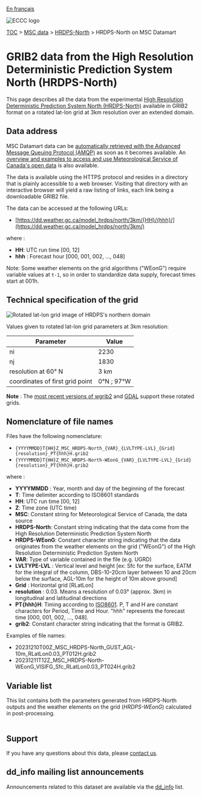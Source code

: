 [En français](readme_hrdps-north-datamart_fr.md)

![ECCC logo](../../img_eccc-logo.png)

[TOC](../../readme_en.md) > [MSC data](../readme_en.md) > [HRDPS-North](readme_hrdps-north_en.md) > HRDPS-North on MSC Datamart

# GRIB2 data from the High Resolution Deterministic Prediction System North (HRDPS-North)

This page describes all the data from the experimental [High Resolution Deterministic Prediction System North (HRDPS-North)](readme_hrdps-north_en.md) available in GRIB2 format on a rotated lat-lon grid at 3km resolution over an extended domain.

## Data address 

MSC Datamart data can be [automatically retrieved with the Advanced Message Queuing Protocol (AMQP)](../../msc-datamart/amqp_en.md) as soon as it becomes available. An [overview and examples to access and use Meteorological Service of Canada's open data](../../usage/readme_en.md) is also available.

The data is available using the HTTPS protocol and resides in a directory that is plainly accessible to a web browser. Visiting that directory with an interactive browser will yield a raw listing of links, each link being a downloadable GRIB2 file.

The data can be accessed at the following URLs:

* [https://dd.weather.gc.ca/model_hrdps/north/3km/{HH}/{hhh}/](https://dd.weather.gc.ca/model_hrdps/north/3km/)

where :

* __HH__: UTC run time [00, 12] 
* __hhh__ : Forecast hour [000, 001, 002, ..., 048]

Note: Some weather elements on the grid algorithms ("WEonG") require variable values at `t-1`, so in order to standardize data supply, forecast times start at 001h.

## Technical specification of the grid 

![Rotated lat-lon grid image of HRDPS's northern domain](https://collaboration.cmc.ec.gc.ca/cmc/cmos/public_doc/msc-data/nwp_hrdps-north/grilleRLatLon_hrdps-north.png)

Values given to rotated lat-lon grid parameters at 3km resolution:

| Parameter | Value |
| ------ | ------ |
| ni | 2230 |
| nj | 1830 | 
| resolution at 60° N | 3 km |
| coordinates of first grid point | 0°N ; 97°W |

__Note__ : The [most recent versions of wgrib2](https://www.cpc.ncep.noaa.gov/products/wesley/wgrib2/update_2.0.8.html) and [GDAL](https://gdal.org/) support these rotated grids. 

## Nomenclature of file names

Files have the following nomenclature:

* `{YYYYMMDD}T{HH}Z_MSC_HRDPS-North_{VAR}_{LVLTYPE-LVL}_{Grid}{resolution}_PT{hhh}H.grib2`
* `{YYYYMMDD}T{HH}Z_MSC_HRDPS-North-WEonG_{VAR}_{LVLTYPE-LVL}_{Grid}{resolution}_PT{hhh}H.grib2`

where :

* __YYYYMMDD__ : Year, month and day of the beginning of the forecast
* __T__: Time delimiter according to ISO8601 standards
* __HH__: UTC run time [00, 12]
* __Z__: Time zone (UTC time)
* __MSC__: Constant string for Meteorological Service of Canada, the data source
* __HRDPS-North__: Constant string indicating that the data come from the High Resolution Deterministic Prediction System North
* __HRDPS-WEonG__: Constant character string indicating that the data originates from the weather elements on the grid ("WEonG") of the High Resolution Deterministic Prediction System North
* __VAR__: Type of variable contained in the file (e.g. UGRD)
* __LVLTYPE-LVL__ : Vertical level and height [ex: Sfc for the surface, EATM for the integral of the column, DBS-10-20cm layer between 10 and 20cm below the surface, AGL-10m for the height of 10m above ground]
* __Grid__ : Horizontal grid [RLatLon]
* __resolution__ : 0.03. Means a resolution of 0.03° (approx. 3km) in longitudinal and latitudinal directions
* __PT{hhh}H__: Timing according to [ISO8601](https://en.wikipedia.org/wiki/ISO_8601). P, T and H are constant characters for Period, Time and Hour. "hhh" represents the forecast time [000, 001, 002, ..., 048].
* __grib2__: Constant character string indicating that the format is GRIB2.

Examples of file names:

* 20231210T00Z_MSC_HRDPS-North_GUST_AGL-10m_RLatLon0.03_PT012H.grib2
* 20231211T12Z_MSC_HRDPS-North-WEonG_VISIFG_Sfc_RLatLon0.03_PT024H.grib2

## Variable list

This list contains both the parameters generated from HRDPS-North outputs and the weather elements on the grid (*HRDPS-WEonG*) calculated in post-processing. 

<table id="csv-table" class="display"></table>

<link href="https://cdn.jsdelivr.net/npm/simple-datatables@latest/dist/style.css" rel="stylesheet" type="text/css">
<script src="https://cdn.jsdelivr.net/npm/simple-datatables@latest"></script>
<script src="../../../js/variables_datatable.js" type="text/javascript"></script>
<script>
  loadTable("csv-table", "../../../assets/csv/HRDPS-North_Variables-List_en.csv");
</script>

## Support

If you have any questions about this data, please [contact us](https://meteo.gc.ca/mainmenu/contact_us_f.html).

## dd_info mailing list announcements 

Announcements related to this dataset are available via the [dd_info](https://comm.collab.science.gc.ca/mailman3/postorius/lists/dd_info/) list.
















